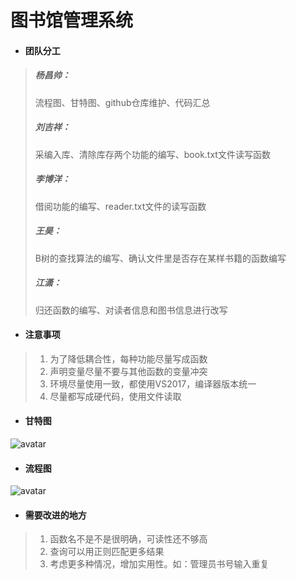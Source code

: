 # 图书馆管理系统
- #### 团队分工
> ##### 杨昌帅：
> 流程图、甘特图、github仓库维护、代码汇总
> ##### 刘吉祥：
> 采编入库、清除库存两个功能的编写、book.txt文件读写函数
> ##### 李博洋：
> 借阅功能的编写、reader.txt文件的读写函数
> ##### 王昊：
> B树的查找算法的编写、确认文件里是否存在某样书籍的函数编写
> ##### 江潇：
> 归还函数的编写、对读者信息和图书信息进行改写
- #### 注意事项
> 1. 为了降低耦合性，每种功能尽量写成函数
> 2. 声明变量尽量不要与其他函数的变量冲突
> 3. 环境尽量使用一致，都使用VS2017，编译器版本统一
> 4. 尽量都写成硬代码，使用文件读取
- #### 甘特图
![avatar](https://upload-images.jianshu.io/upload_images/7592500-5c7f8b6e9537658d.png?imageMogr2/auto-orient/strip%7CimageView2/2/w/1000/format/webp)
- #### 流程图
![avatar](https://upload-images.jianshu.io/upload_images/7592500-cfbbececcb93d16c.png?imageMogr2/auto-orient/strip%7CimageView2/2/w/1000/format/webp)
- #### 需要改进的地方
> 1. 函数名不是不是很明确，可读性还不够高
> 2. 查询可以用正则匹配更多结果
> 3. 考虑更多种情况，增加实用性。如：管理员书号输入重复

